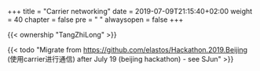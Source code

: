 +++
title = "Carrier networking"
date = 2019-07-09T21:15:40+02:00
weight = 40
chapter = false
pre = "<i class='fa ela-page'></i> "
alwaysopen = false
+++

{{< ownership "TangZhiLong" >}}

{{< todo "Migrate from https://github.com/elastos/Hackathon.2019.Beijing (使用carrier进行通信) after July 19 (beijing hackathon) - see SJun" >}}